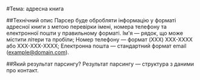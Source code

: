 #Тема: адресна книга

##Технічний опис
Парсер буде обробляти інформацію у форматі адресної книги з метою перевірки імені,
номера телефону та електронної пошти у правильному форматі. 
Ім'я — рядок, що може містити літери та пробіли;
Номер телефону — формат (XXX) XXX-XXXX або XXX-XXX-XXXX;
Електронна пошта — стандартний формат email (example@domain.com).

##Який результат парсингу?
Результат парсингу — структура з даними про контакт.
